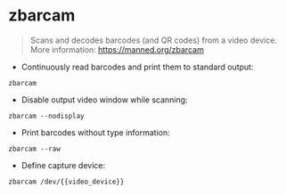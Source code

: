 # zbarcam

> Scans and decodes barcodes (and QR codes) from a video device.
> More information: <https://manned.org/zbarcam>

- Continuously read barcodes and print them to standard output:

`zbarcam`

- Disable output video window while scanning:

`zbarcam --nodisplay`

- Print barcodes without type information:

`zbarcam --raw`

- Define capture device:

`zbarcam /dev/{{video_device}}`
